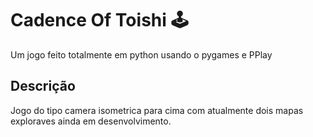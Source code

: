 # Cadence Of Toishi 🕹️

Um jogo feito totalmente em python usando o pygames e PPlay

## Descrição
Jogo do tipo camera isometrica para cima com atualmente dois mapas exploraves ainda em
desenvolvimento.
